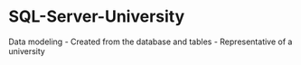 # SQL-Server-University
 Data modeling - Created from the database and tables  - Representative of a university
